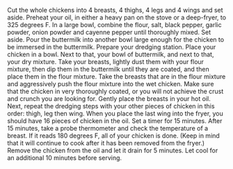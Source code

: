 Cut the whole chickens into 4 breasts, 4 thighs, 4 legs and 4 wings and set aside.
Preheat your oil, in either a heavy pan on the stove or a deep-fryer, to 325 degrees F.
In a large bowl, combine the flour, salt, black pepper, garlic powder, onion powder and cayenne pepper until thoroughly mixed. Set aside.
Pour the buttermilk into another bowl large enough for the chicken to be immersed in the buttermilk.
Prepare your dredging station. Place your chicken in a bowl. Next to that, your bowl of buttermilk, and next to that, your dry mixture.
Take your breasts, lightly dust them with your flour mixture, then dip them in the buttermilk until they are coated, and then place them in the flour mixture.
Take the breasts that are in the flour mixture and aggressively push the flour mixture into the wet chicken. Make sure that the chicken in very thoroughly coated, or you will not achieve the crust and crunch you are looking for. Gently place the breasts in your hot oil.
Next, repeat the dredging steps with your other pieces of chicken in this order: thigh, leg then wing.
When you place the last wing into the fryer, you should have 16 pieces of chicken in the oil. Set a timer for 15 minutes.
After 15 minutes, take a probe thermometer and check the temperature of a breast. If it reads 180 degrees F, all of your chicken is done. (Keep in mind that it will continue to cook after it has been removed from the fryer.)
Remove the chicken from the oil and let it drain for 5 minutes. Let cool for an additional 10 minutes before serving.